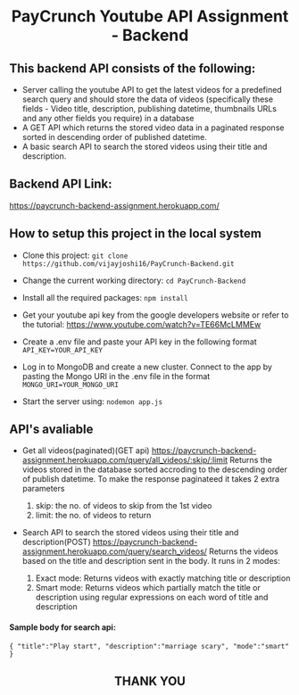 <h1 align="center">PayCrunch Youtube API Assignment - Backend</h1>

<h2>This backend API consists of the following:</h2>

- Server calling the youtube API to get the latest videos for a predefined search query and should store the data of videos (specifically these fields - Video title, description, publishing datetime, thumbnails URLs and any other fields you require) in a database
- A GET API which returns the stored video data in a paginated response sorted in descending order of published datetime.
- A basic search API to search the stored videos using their title and description.

## Backend API Link: 
https://paycrunch-backend-assignment.herokuapp.com/

## How to setup this project in the local system

- Clone this project: 
`git clone https://github.com/vijayjoshi16/PayCrunch-Backend.git`

- Change the current working directory:
`cd PayCrunch-Backend`

- Install all the required packages:
`npm install`

- Get your youtube api key from the google developers website or refer to the tutorial: https://www.youtube.com/watch?v=TE66McLMMEw

- Create a .env file and paste your API key in the following format
`API_KEY=YOUR_API_KEY`

- Log in to MongoDB and create a new cluster. Connect to the app by pasting the Mongo URI in the .env file in the format
`MONGO_URI=YOUR_MONGO_URI`

- Start the server using: `nodemon app.js`

## API's avaliable

- Get all videos(paginated)(GET api)
https://paycrunch-backend-assignment.herokuapp.com/query/all_videos/:skip/:limit
Returns the videos stored in the database sorted accroding to the descending order of publish datetime. To make the response paginateed it takes 2 extra parameters
  1. skip: the no. of videos to skip from the 1st video
  2. limit: the no. of videos to return
  
- Search API to search the stored videos using their title and description(POST)
https://paycrunch-backend-assignment.herokuapp.com/query/search_videos/
Returns the videos based on the title and description sent in the body. It runs in 2 modes:
  1. Exact mode: Returns videos with exactly matching title or description
  2. Smart mode: Returns videos which partially match the title or description using regular expressions on each word of title and description
#### Sample body for search api:
`{
    "title":"Play start",
    "description":"marriage scary",
    "mode":"smart"
}`

<h2 align="center">THANK YOU</h2>
